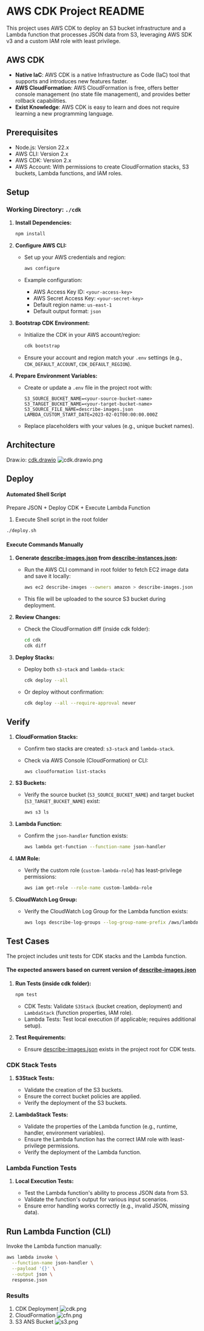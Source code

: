 # AWS CDK Project README

This project uses AWS CDK to deploy an S3 bucket infrastructure and a Lambda function that processes JSON data from S3, leveraging AWS SDK v3 and a custom IAM role with least privilege.

## AWS CDK

- **Native IaC**: AWS CDK is a native Infrastructure as Code (IaC) tool that supports and introduces new features faster.
- **AWS CloudFormation**: AWS CloudFormation is free, offers better console management (no state file management), and provides better rollback capabilities.
- **Exist Knowledge**: AWS CDK is easy to learn and does not require learning a new programming language.

## Prerequisites

- Node.js: Version 22.x
- AWS CLI: Version 2.x
- AWS CDK: Version 2.x
- AWS Account: With permissions to create CloudFormation stacks, S3 buckets, Lambda functions, and IAM roles.

## Setup
### Working Directory: `./cdk`
1. **Install Dependencies:**

    ```sh
    npm install
    ```

2. **Configure AWS CLI:**

    - Set up your AWS credentials and region:

        ```sh
        aws configure
        ```

    - Example configuration:
        - AWS Access Key ID: `<your-access-key>`
        - AWS Secret Access Key: `<your-secret-key>`
        - Default region name: `us-east-1`
        - Default output format: `json`

3. **Bootstrap CDK Environment:**

    - Initialize the CDK in your AWS account/region:

        ```sh
        cdk bootstrap
        ```

    - Ensure your account and region match your `.env` settings (e.g., `CDK_DEFAULT_ACCOUNT`, `CDK_DEFAULT_REGION`).

4. **Prepare Environment Variables:**

    - Create or update a `.env` file in the project root with:

        ```plaintext
        S3_SOURCE_BUCKET_NAME=<your-source-bucket-name>
        S3_TARGET_BUCKET_NAME=<your-target-bucket-name>
        S3_SOURCE_FILE_NAME=describe-images.json
        LAMBDA_CUSTOM_START_DATE=2023-02-01T00:00:00.000Z
        ```

    - Replace placeholders with your values (e.g., unique bucket names).

## Architecture
Draw.io: [cdk.drawio](../cdk.drawio)
![cdk.drawio.png](../cdk.drawio.png)

## Deploy

#### Automated Shell Script 
Prepare JSON + Deploy CDK + Execute Lambda Function
1. Execute Shell script in the root folder
```sh
./deploy.sh
```

#### Execute Commands Manually
1. **Generate [describe-images.json](../describe-images.json) from [describe-instances.json](../describe-instances.json):**

    - Run the AWS CLI command in root folder to fetch EC2 image data and save it locally:

        ```sh
        aws ec2 describe-images --owners amazon > describe-images.json
        ```

    - This file will be uploaded to the source S3 bucket during deployment.

2. **Review Changes:**

    - Check the CloudFormation diff (inside cdk folder):

        ```sh
        cd cdk
        cdk diff
        ```

3. **Deploy Stacks:**

    - Deploy both `s3-stack` and `lambda-stack`:

        ```sh
        cdk deploy --all
        ```

    - Or deploy without confirmation:

        ```sh
        cdk deploy --all --require-approval never
        ```

## Verify

1. **CloudFormation Stacks:**

    - Confirm two stacks are created: `s3-stack` and `lambda-stack`.
    - Check via AWS Console (CloudFormation) or CLI:

        ```sh
        aws cloudformation list-stacks 
        ```

2. **S3 Buckets:**

    - Verify the source bucket (`S3_SOURCE_BUCKET_NAME`) and target bucket (`S3_TARGET_BUCKET_NAME`) exist:

        ```sh
        aws s3 ls
        ```

3. **Lambda Function:**

    - Confirm the `json-handler` function exists:

        ```sh
        aws lambda get-function --function-name json-handler
        ```

4. **IAM Role:**

    - Verify the custom role (`custom-lambda-role`) has least-privilege permissions:

        ```sh
        aws iam get-role --role-name custom-lambda-role
        ```

5. **CloudWatch Log Group:**

    - Verify the CloudWatch Log Group for the Lambda function exists:

        ```sh
        aws logs describe-log-groups --log-group-name-prefix /aws/lambda/json-handler
        ```

## Test Cases

The project includes unit tests for CDK stacks and the Lambda function.
#### The expected answers based on current version of [describe-images.json](../describe-images.json)

1. **Run Tests (inside cdk folder):**

    ```sh
    npm test
    ```

    - CDK Tests: Validate `S3Stack` (bucket creation, deployment) and `LambdaStack` (function properties, IAM role).
    - Lambda Tests: Test local execution (if applicable; requires additional setup).

2. **Test Requirements:**

    - Ensure [describe-images.json](../describe-images.json) exists in the project root for CDK tests.

### CDK Stack Tests

1. **S3Stack Tests:**

    - Validate the creation of the S3 buckets.
    - Ensure the correct bucket policies are applied.
    - Verify the deployment of the S3 buckets.

2. **LambdaStack Tests:**

    - Validate the properties of the Lambda function (e.g., runtime, handler, environment variables).
    - Ensure the Lambda function has the correct IAM role with least-privilege permissions.
    - Verify the deployment of the Lambda function.

### Lambda Function Tests

1. **Local Execution Tests:**

    - Test the Lambda function's ability to process JSON data from S3.
    - Validate the function's output for various input scenarios.
    - Ensure error handling works correctly (e.g., invalid JSON, missing data).


## Run Lambda Function (CLI)

Invoke the Lambda function manually:

```sh
aws lambda invoke \
  --function-name json-handler \
  --payload '{}' \
  --output json \
  response.json
```

### Results
1. CDK Deployment
![cdk.png](../cdk.png)
2. CloudFormation
![cfn.png](../cfn.png)
3. S3 ANS Bucket
![s3.png](../s3.png)
